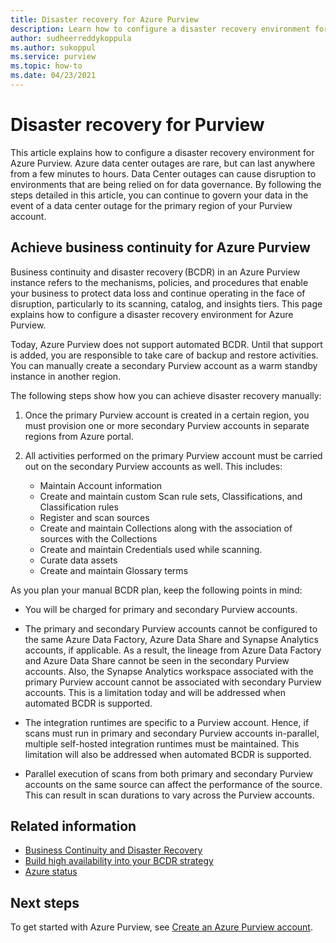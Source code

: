 ```yaml
---
title: Disaster recovery for Azure Purview
description: Learn how to configure a disaster recovery environment for Azure Purview.
author: sudheerreddykoppula
ms.author: sukoppul
ms.service: purview
ms.topic: how-to
ms.date: 04/23/2021
---
```

# Disaster recovery for Purview

This article explains how to configure a disaster recovery environment for Azure Purview. Azure data center outages are rare, but can last anywhere from a few minutes to hours. Data Center outages can cause disruption to environments that are being relied on for data governance. By following the steps detailed in this article, you can continue to govern your data in the event of a data center outage for the primary region of your Purview account.

## Achieve business continuity for Azure Purview

Business continuity and disaster recovery (BCDR) in an Azure Purview instance refers to the mechanisms, policies, and procedures that enable your business to protect data loss and continue operating in the face of disruption, particularly to its scanning, catalog, and insights tiers. This page explains how to configure a disaster recovery environment for Azure Purview.

Today, Azure Purview does not support automated BCDR. Until that support is added, you are responsible to take care of backup and restore activities. You can manually create a secondary Purview account as a warm standby instance in another region.

The following steps show how you can achieve disaster recovery manually:

1. Once the primary Purview account is created in a certain region, you must provision one or more secondary Purview accounts in separate regions from Azure portal. 

2. All activities performed on the primary Purview account must be carried out on the secondary Purview accounts as well. This includes: 

    - Maintain Account information
    - Create and maintain custom Scan rule sets, Classifications, and Classification rules
    - Register and scan sources
    - Create and maintain Collections along with the association of sources with the Collections
    - Create and maintain Credentials used while scanning.
    - Curate data assets
    - Create and maintain Glossary terms


As you plan your manual BCDR plan, keep the following points in mind: 

- You will be charged for primary and secondary Purview accounts. 

- The primary and secondary Purview accounts cannot be configured to the same Azure Data Factory, Azure Data Share and Synapse Analytics accounts, if applicable.  As a result, the lineage from Azure Data Factory and Azure Data Share cannot be seen in the secondary Purview accounts. Also, the Synapse Analytics workspace associated with the primary Purview account cannot be associated with secondary Purview accounts. This is a limitation today and will be addressed when automated BCDR is supported. 

- The integration runtimes are specific to a Purview account. Hence, if scans must run in primary and secondary Purview accounts in-parallel, multiple self-hosted integration runtimes must be maintained. This limitation will also be addressed when automated BCDR is supported. 

- Parallel execution of scans from both primary and secondary Purview accounts on the same source can affect the performance of the source. This can result in scan durations to vary across the Purview accounts.   

## Related information

- [Business Continuity and Disaster Recovery](../best-practices-availability-paired-regions.md)
- [Build high availability into your BCDR strategy](/azure/architecture/solution-ideas/articles/build-high-availability-into-your-bcdr-strategy)
- [Azure status](https://status.azure.com/status)

## Next steps

To get started with Azure Purview, see [Create an Azure Purview account](create-catalog-portal.md).
